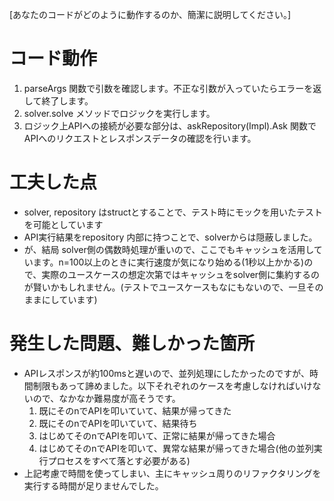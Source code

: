 [あなたのコードがどのように動作するのか、簡潔に説明してください。]

# コード動作

1. parseArgs 関数で引数を確認します。不正な引数が入っていたらエラーを返して終了します。
2. solver.solve メソッドでロジックを実行します。
3. ロジック上APIへの接続が必要な部分は、askRepository(Impl).Ask 関数でAPIへのリクエストとレスポンスデータの確認を行います。

# 工夫した点

* solver, repository はstructとすることで、テスト時にモックを用いたテストを可能としています
* API実行結果をrepository 内部に持つことで、solverからは隠蔽しました。
* が、結局 solver側の偶数時処理が重いので、ここでもキャッシュを活用しています。n=100以上のときに実行速度が気になり始める(1秒以上かかる)ので、実際のユースケースの想定次第ではキャッシュをsolver側に集約するのが賢いかもしれません。(テストでユースケースもなにもないので、一旦そのままにしています)

# 発生した問題、難しかった箇所

* APIレスポンスが約100msと遅いので、並列処理にしたかったのですが、時間制限もあって諦めました。以下それぞれのケースを考慮しなければいけないので、なかなか難易度が高そうです。
  1. 既にそのnでAPIを叩いていて、結果が帰ってきた
  2. 既にそのnでAPIを叩いていて、結果待ち
  3. はじめてそのnでAPIを叩いて、正常に結果が帰ってきた場合
  4. はじめてそのnでAPIを叩いて、異常な結果が帰ってきた場合(他の並列実行プロセスをすべて落とす必要がある)
* 上記考慮で時間を使ってしまい、主にキャッシュ周りのリファクタリングを実行する時間が足りませんでした。